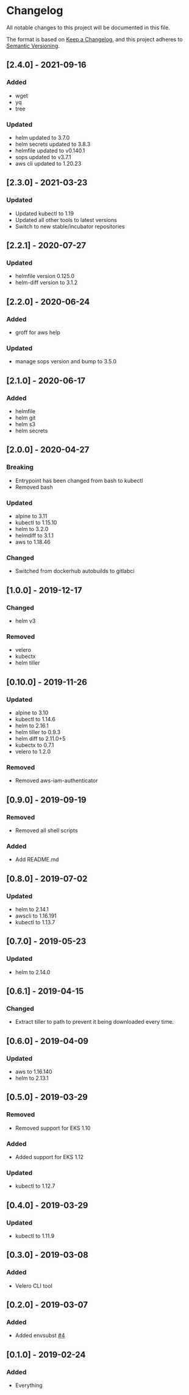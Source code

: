 # Changelog
All notable changes to this project will be documented in this file.

The format is based on [Keep a Changelog](https://keepachangelog.com/en/1.0.0/),
and this project adheres to [Semantic Versioning](https://semver.org/spec/v2.0.0.html).

## [2.4.0] - 2021-09-16
### Added
- wget
- yq
- tree

### Updated
- helm updated to 3.7.0
- helm secrets updated to 3.8.3
- helmfile updated to v0.140.1
- sops updated to v3.7.1
- aws cli updated to 1.20.23

## [2.3.0] - 2021-03-23
### Updated
- Updated kubectl to 1.19
- Updated all other tools to latest versions
- Switch to new stable/incubator repositories

## [2.2.1] - 2020-07-27
### Updated
- helmfile version 0.125.0
- helm-diff version to 3.1.2

## [2.2.0] - 2020-06-24
### Added
- groff for aws help

### Updated
- manage sops version and bump to 3.5.0

## [2.1.0] - 2020-06-17
### Added
- helmfile
- helm git
- helm s3
- helm secrets

## [2.0.0] - 2020-04-27
### Breaking
- Entrypoint has been changed from bash to kubectl
- Removed bash

### Updated
- alpine to 3.11
- kubectl to 1.15.10
- helm to 3.2.0
- helmdiff to 3.1.1
- aws to 1.18.46

### Changed
- Switched from dockerhub autobuilds to gitlabci

## [1.0.0] - 2019-12-17
### Changed
- helm v3
### Removed
- velero
- kubectx
- helm tiller

## [0.10.0] - 2019-11-26
### Updated
 - alpine to 3.10
 - kubectl to 1.14.6
 - helm to 2.16.1
 - helm tiller to 0.9.3
 - helm diff to 2.11.0+5
 - kubectx to 0.7.1
 - velero to 1.2.0
### Removed
 - Removed aws-iam-authenticator

## [0.9.0] - 2019-09-19
### Removed
- Removed all shell scripts
### Added
- Add README.md

## [0.8.0] - 2019-07-02
### Updated
- helm to 2.14.1
- awscli to 1.16.191
- kubectl to 1.13.7

## [0.7.0] - 2019-05-23
### Updated
- helm to 2.14.0

## [0.6.1] - 2019-04-15
### Changed
- Extract tiller to path to prevent it being downloaded every time.

## [0.6.0] - 2019-04-09
### Updated
- aws to 1.16.140
- helm to 2.13.1

## [0.5.0] - 2019-03-29
### Removed
- Removed support for EKS 1.10

### Added
- Added support for EKS 1.12

### Updated
- kubectl to 1.12.7

## [0.4.0] - 2019-03-29

### Updated
- kubectl to 1.11.9

## [0.3.0] - 2019-03-08

### Added

- Velero CLI tool

## [0.2.0] - 2019-03-07

### Added

- Added envsubst [#4](https://github.com/cmdlabs/docker-eks-utils/issues/4)

## [0.1.0] - 2019-02-24

### Added

- Everything
